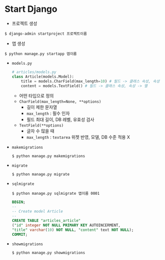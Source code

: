 # Start Django

- 프로젝트 생성

```
$ django-admin startproject 프로젝트이름
```

- 앱 생성

```
$ python manage.py startapp 앱이름
```

- `models.py`

  ```python
  # articles/models.py
  class Article(models.Model):
      title = models.CharField(max_length=10) # 필드 -> 클래스 속성, 속성 -> 열
      content = models.TextField() # 필드 -> 클래스 속성, 속성 -> 열
  ```

  - 어떤 타입으로 정의
  - `CharField(max_length=None, **options)`
    - 길이 제한 문자열
    - `max_length` : 필수 인자
    - 필드 최대 길이, DB 레벨, 유효성 검사
  - `TextField(**options)`
    - 글자 수 많을 때
    - `max_length` : `textarea` 위젯  반영, 모델, DB 수준 적용 X

- `makemigrations`

  ```
  $ python manage.py makemigrations
  ```

- `migrate`

  ```
  $ python manage.py migrate
  ```

- `sqlmigrate`

  ```
  $ python manage.py sqlmigrate 앱이름 0001
  ```

  ```sql
  BEGIN;
  --
  -- Create model Article
  --
  CREATE TABLE "articles_article"
  ("id" integer NOT NULL PRIMARY KEY AUTOINCERMENT,
  "title" varchar(10) NOT NULL, "content" text NOT NULL);
  COMMIT;
  ```

- `showmigrations`

  ```
  $ python manage.py showmigrations
  ```

  ```
  
  ```

  

